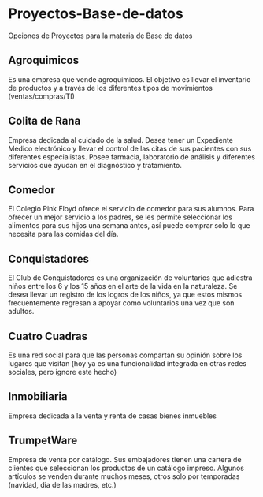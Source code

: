 # Proyectos-Base-de-datos
Opciones de Proyectos para la materia de Base de datos

## Agroquimicos 
Es una empresa que vende agroquímicos. El objetivo es llevar el inventario de productos y a través de los diferentes tipos de movimientos (ventas/compras/TI)

## Colita de Rana 
Empresa dedicada al cuidado de la salud. Desea tener un Expediente Medico electrónico y llevar el control de las citas de sus pacientes con sus diferentes especialistas. Posee farmacia, laboratorio de análisis y diferentes servicios que ayudan en el diagnóstico y tratamiento.

## Comedor
El Colegio Pink Floyd ofrece el servicio de comedor para sus alumnos. Para ofrecer un mejor servicio a los padres, se les permite seleccionar los alimentos para sus hijos una semana antes, así puede comprar solo lo que necesita para las comidas del día.

## Conquistadores
El Club de Conquistadores es una organización de voluntarios que adiestra niños entre los 6 y los 15 años en el arte de la vida en la naturaleza. Se desea llevar un registro de los logros de los niños, ya que estos mismos frecuentemente regresan a apoyar como voluntarios una vez que son adultos.

## Cuatro Cuadras
Es una red social para que las personas compartan su opinión sobre los lugares que visitan (hoy ya es una funcionalidad integrada en otras redes sociales, pero ignore este hecho)

## Inmobiliaria
Empresa dedicada a la venta y renta de casas bienes inmuebles

## TrumpetWare
Empresa de venta por catálogo. Sus embajadores tienen una cartera de clientes que seleccionan los productos de un catálogo impreso. Algunos artículos se venden durante muchos meses, otros solo por temporadas (navidad, dia de las madres, etc.)


